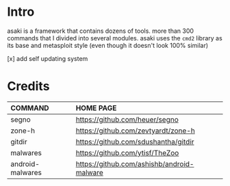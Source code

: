 # Intro
asaki is a framework that contains dozens of tools. more than 300 commands that I divided into several modules. asaki uses the `cmd2` library as its base and metasploit style (even though it doesn't look 100% similar)

 [x] add self updating system

# Credits

| COMMAND          | HOME PAGE                                  |
|:-----------------|:-------------------------------------------|
| segno            | https://github.com/heuer/segno             |
| zone-h           | https://github.com/zevtyardt/zone-h        |
| gitdir           | https://github.com/sdushantha/gitdir       |
| malwares         | https://github.com/ytisf/TheZoo            |
| android-malwares | https://github.com/ashishb/android-malware |
